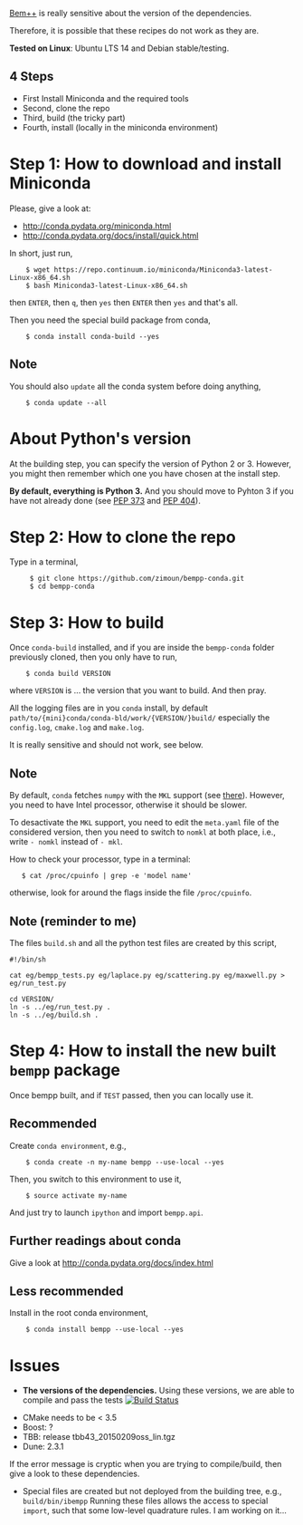 

[Bem++](http://www.bempp.org)
is really sensitive about the version of the dependencies.

Therefore, it is possible that these recipes do not work as they are.

**Tested on Linux**: Ubuntu LTS 14 and Debian stable/testing.

4 Steps
-------

 - First Install Miniconda and the required tools
 - Second, clone the repo
 - Third, build (the tricky part)
 - Fourth, install (locally in the miniconda environment)


Step 1: How to download and install Miniconda
=============================================

Please, give a look at:
 - http://conda.pydata.org/miniconda.html
 - http://conda.pydata.org/docs/install/quick.html

In short, just run,

```
    $ wget https://repo.continuum.io/miniconda/Miniconda3-latest-Linux-x86_64.sh
    $ bash Miniconda3-latest-Linux-x86_64.sh
```

then `ENTER`, then `q`, then `yes` then `ENTER` then `yes`
and that's all.

Then you need the special build package from conda,

```
    $ conda install conda-build --yes
```

Note
----

You should also `update` all the conda system before doing anything,

```
    $ conda update --all
```

About Python's version
======================

At the building step, you can specify the version of Python 2 or 3.
However, you might then remember which one you have chosen at the
install step.

**By default, everything is Python 3.**
And you should move to Pyhton 3 if you have not already done
(see [PEP 373](https://www.python.org/dev/peps/pep-0373)
and [PEP 404](https://www.python.org/dev/peps/pep-0404)).

Step 2: How to clone the repo
=============================

Type in a terminal,

```
     $ git clone https://github.com/zimoun/bempp-conda.git
     $ cd bempp-conda
```

Step 3: How to build
====================

Once `conda-build` installed,
and if you are inside the `bempp-conda` folder previously cloned,
then you only have to run,

```
    $ conda build VERSION
```

where `VERSION` is ... the version that you want to build.
And then pray.

All the logging files are in you `conda` install,
by default `path/to/{mini}conda/conda-bld/work/{VERSION/}build/`
especially the `config.log`, `cmake.log` and `make.log`.

It is really sensitive and should not work, see below.

Note
----

By default, `conda` fetches `numpy` with the `MKL` support
(see [there](https://docs.continuum.io/mkl-optimizations/index)).
However, you need to have Intel processor, otherwise it should be
slower.

To desactivate the `MKL` support, you need to edit the `meta.yaml`
file of the considered version, then you need to switch to `nomkl`
at both place, i.e., write `- nomkl` instead of `- mkl`.

How to check your processor, type in a terminal:
```
   $ cat /proc/cpuinfo | grep -e 'model name'
```
otherwise, look for around the flags inside the file `/proc/cpuinfo`.

Note (reminder to me)
----

The files `build.sh`
and all the python test files are created by this script,

```
#!/bin/sh

cat eg/bempp_tests.py eg/laplace.py eg/scattering.py eg/maxwell.py > eg/run_test.py

cd VERSION/
ln -s ../eg/run_test.py .
ln -s ../eg/build.sh .
```


Step 4: How to install the new built `bempp` package
====================================================

Once bempp built, and if `TEST` passed,
then you can locally use it.

Recommended
-----------

Create `conda environment`, e.g.,

```
    $ conda create -n my-name bempp --use-local --yes
```

Then, you switch to this environment to use it,

```
    $ source activate my-name
```

And just try to launch `ipython` and import `bempp.api`.

Further readings about conda
----------------------------

Give a look at http://conda.pydata.org/docs/index.html


Less recommended
----------------

Install in the root conda environment,

```
    $ conda install bempp --use-local --yes
```

Issues
======

- **The versions of the dependencies.**
Using these versions, we are able to compile and pass the tests
[![Build Status](https://travis-ci.org/zimoun/bempp.svg?branch=eg-travis)](https://travis-ci.org/zimoun/bempp)

 + CMake needs to be < 3.5
 + Boost: ?
 + TBB: release tbb43_20150209oss_lin.tgz
 + Dune: 2.3.1

If the error message is cryptic when you are trying to compile/build,
then give a look to these dependencies.

- Special files are created but not deployed from the building tree,
e.g., `build/bin/ibempp`
Running these files allows the access to special `import`, such that
some low-level quadrature rules. I am working on it...

